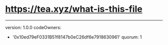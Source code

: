 # https://tea.xyz/what-is-this-file
---
version: 1.0.0
codeOwners:
  - '0x10ed79eF0331B51f8147b0eC26df6e7918630961'
quorum: 1

